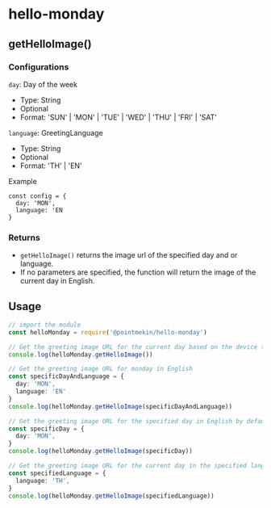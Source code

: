 # hello-monday

## getHelloImage()

### Configurations
`day`: Day of the week 
- Type: String
- Optional
- Format:  'SUN' | 'MON' | 'TUE' | 'WED' | 'THU' | 'FRI' | 'SAT'

`language`: GreetingLanguage
- Type: String
- Optional
- Format: 'TH' | 'EN'

Example
```
const config = {
  day: 'MON',
  language: 'EN
}
```


### Returns
- `getHelloImage()` returns the image url of the specified day and or language.
- If no parameters are specified, the function will return the image of the current day in English.

## Usage

```ts
// import the module
const helloMonday = require('@pointmekin/hello-monday')

// Get the greeting image URL for the current day based on the device time
console.log(helloMonday.getHelloImage())

// Get the greeting image URL for monday in English
const specificDayAndLanguage = {
  day: 'MON',
  language: 'EN'
}
console.log(helloMonday.getHelloImage(specificDayAndLanguage))

// Get the greeting image URL for the specified day in English by default
const specificDay = {
  day: 'MON',
}
console.log(helloMonday.getHelloImage(specificDay))

// Get the greeting image URL for the current day in the specified language (Thai)
const specifiedLanguage = {
  language: 'TH',
}
console.log(helloMonday.getHelloImage(specifiedLanguage))
```
